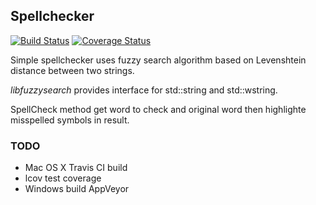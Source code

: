 ## Spellchecker

[![Build Status](https://travis-ci.org/AndreyBronin/spellchecker.svg?branch=master)](https://travis-ci.org/AndreyBronin/spellchecker)
[![Coverage Status](https://coveralls.io/repos/github/AndreyBronin/spellchecker/badge.svg?branch=master)](https://coveralls.io/github/AndreyBronin/spellchecker?branch=master)

Simple spellchecker uses fuzzy search algorithm based on Levenshtein distance between two strings.

*libfuzzysearch* provides interface for std::string and std::wstring. 

SpellCheck method get word to check and original word then highlighte misspelled symbols in result.


### TODO
 - Mac OS X Travis CI build
 - lcov test coverage
 - Windows build AppVeyor 
